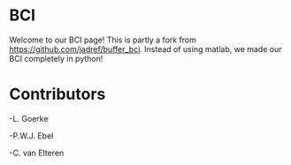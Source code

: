 # BCI

Welcome to our BCI page!
This is partly a fork from https://github.com/jadref/buffer_bci. Instead of using matlab, we made our BCI completely in python!

# Contributors
-L. Goerke

-P.W.J. Ebel

-C. van Elteren

